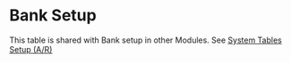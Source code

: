 # Bank Setup

This table is shared with Bank setup in other Modules. See [System Tables Setup (A/R)](../../../accounts-receivable-credit-control/setup-a-r-system-setup/system-tables-setup-a-r.md#bank-setup)
